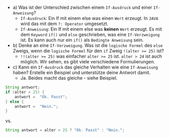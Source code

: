 ﻿* a) Was ist der Unterschied zwischen einem ``If-Ausdruck`` und einer ``If-Anweisung``?
  * ``If-Ausdruck``: Ein If mit einem else was einen ``Wert`` erzeugt. In ``JAVA`` wird das mit dem ``?: Operator`` umgesetzt. 
  * ``If-Anweisung``: Ein If mit einem else was **keinen** ``Wert`` erzeugt. Es mit dem ``Keyword`` ``if()`` und ``else`` geschrieben, was eine ``If-Verzweigung`` ist. Es kann auch nur ein ``if()`` als ``Bedingte Anweisung`` sein.
* b) Denke an eine ``If-Verzweigung``. Was ist die ``logische Formel`` des ``else`` Zweigs, wenn die ``logische Formel`` für den ``if`` Zweig ``!(alter >= 25)`` ist?
  * ``!!(alter >= 25)`` was einfacher ``alter >= 25`` ist. ``alter > 24`` ist auch möglich. Wir sehen, es gibt viele verschiedene Formulierungen.
* c) Kann ein ``If-Ausdruck`` das gleiche Verhalten wie eine ``If-Anweisung`` haben? Erstelle ein Beispiel und unterstütze deine Antwort damit.
  * Ja. Beides macht das gleiche - siehe Beispiel.
```java
String antwort;
if (alter > 25) {
    antwort =  "Ok. Passt";
} else {
    antwort =  "Nein.";
}
```
vs.
```java
String antwort = alter > 25 ? "Ok. Passt" : "Nein.";
```